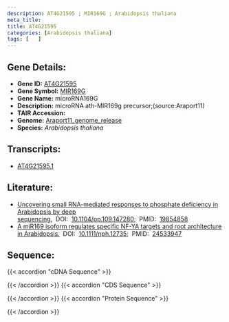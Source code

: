 ```yaml
---
description: AT4G21595 ; MIR169G ; Arabidopsis thaliana
meta_title:
title: AT4G21595
categories: [Arabidopsis thaliana]
tags: [   ]
---
```


## Gene Details:
- **Gene ID:** [AT4G21595](https://www.arabidopsis.org/locus?name=AT4G21595)
- **Gene Symbol:** <u>MIR169G</u>
- **Gene Name:** microRNA169G
- **Description:**   microRNA ath-MIR169g precursor;(source:Araport11)
- **TAIR Accession:** 
- **Genome:** [Araport11_genome_release](https://www.arabidopsis.org/download/list?dir=Genes%2FAraport11_genome_release)
- **Species:** *Arabidopsis thaliana*

## Transcripts:
   -  [AT4G21595.1](https://www.arabidopsis.org/gene?name=AT4G21595.1)
## Literature:
   - [Uncovering small RNA-mediated responses to phosphate deficiency in Arabidopsis by  deep sequencing.](https://www.doi.org/10.1104/pp.109.147280)&nbsp;&nbsp;DOI:&nbsp;&nbsp;[10.1104/pp.109.147280](https://www.doi.org/10.1104/pp.109.147280);&nbsp;&nbsp;PMID:&nbsp;&nbsp;[19854858](https://pubmed.ncbi.nlm.nih.gov/19854858/)
   - [A miR169 isoform regulates specific NF-YA targets and root architecture in  Arabidopsis.](https://www.doi.org/10.1111/nph.12735)&nbsp;&nbsp;DOI:&nbsp;&nbsp;[10.1111/nph.12735](https://www.doi.org/10.1111/nph.12735);&nbsp;&nbsp;PMID:&nbsp;&nbsp;[24533947](https://pubmed.ncbi.nlm.nih.gov/24533947/)
## Sequence:
{{< accordion "cDNA Sequence" >}}

{{< /accordion >}}
{{< accordion "CDS Sequence" >}}

{{< /accordion >}}
{{< accordion "Protein Sequence" >}}

{{< /accordion >}}
